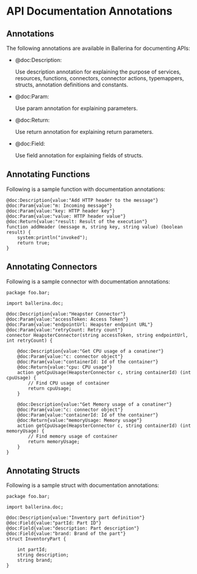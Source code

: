 # API Documentation Annotations

## Annotations

The following annotations are available in Ballerina for documenting APIs:

- @doc:Description: 

    Use description annotation for explaining the purpose of services, resources, functions, connectors, connector actions, typemappers, structs, annotation definitions and constants.
       
- @doc:Param:

    Use param annotation for explaining parameters.
    
- @doc:Return:

    Use return annotation for explaining return parameters.

- @doc:Field:

    Use field annotation for explaining fields of structs.
     
## Annotating Functions

Following is a sample function with documentation annotations:

````
@doc:Description{value:"Add HTTP header to the message"}
@doc:Param{value:"m: Incoming message"}
@doc:Param{value:"key: HTTP header key"}
@doc:Param{value:"value: HTTP header value"}
@doc:Return{value:"result: Result of the execution"}
function addHeader (message m, string key, string value) (boolean result) {
    system:println("invoked");
    return true;
}
````

## Annotating Connectors

Following is a sample connector with documentation annotations:

````
package foo.bar;

import ballerina.doc;

@doc:Description{value:"Heapster Connector"}
@doc:Param{value:"accessToken: Access Token"}
@doc:Param{value:"endpointUrl: Heapster endpoint URL"}
@doc:Param{value:"retryCount: Retry count"}
connector HeapsterConnector(string accessToken, string endpointUrl, int retryCount) {

    @doc:Description{value:"Get CPU usage of a conatiner"}
    @doc:Param{value:"c: connector object"}
    @doc:Param{value:"containerId: Id of the container"}
    @doc:Return{value:"cpu: CPU usage"}
    action getCpuUsage(HeapsterConnector c, string containerId) (int cpuUsage) {
        // Find CPU usage of container
        return cpuUsage;
    }

    @doc:Description{value:"Get Memory usage of a conatiner"}
    @doc:Param{value:"c: connector object"}
    @doc:Param{value:"containerId: Id of the container"}
    @doc:Return{value:"memoryUsage: Memory usage"}
    action getCpuUsage(HeapsterConnector c, string containerId) (int memoryUsage) {
        // Find memory usage of container
        return memoryUsage;
    }
}
````

## Annotating Structs

Following is a sample struct with documentation annotations:

````
package foo.bar;

import ballerina.doc;

@doc:Description{value:"Inventory part definition"}
@doc:Field{value:"partId: Part ID"}
@doc:Field{value:"description: Part description"}
@doc:Field{value:"brand: Brand of the part"}
struct InventoryPart {
    
    int partId;
    string description;
    string brand;
}
````
